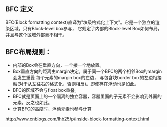 ## BFC 定义
BFC(Block formatting context)直译为"块级格式化上下文"。它是一个独立的渲染区域，只有Block-level box参与， 它规定了内部的Block-level Box如何布局，并且与这个区域外部毫不相干。

## BFC布局规则：

- 内部的Box会在垂直方向，一个接一个地放置。
- Box垂直方向的距离由margin决定。属于同一个BFC的两个相邻Box的margin会发生重叠
每个元素的margin box的左边， 与包含块border box的左边相接触(对于从左往右的格式化，否则相反)。即使存在浮动也是如此。
- BFC的区域不会与float box重叠。
- BFC就是页面上的一个隔离的独立容器，容器里面的子元素不会影响到外面的元素。反之也如此。
- 计算BFC的高度时，浮动元素也参与计算



http://www.cnblogs.com/lhb25/p/inside-block-formatting-ontext.html

